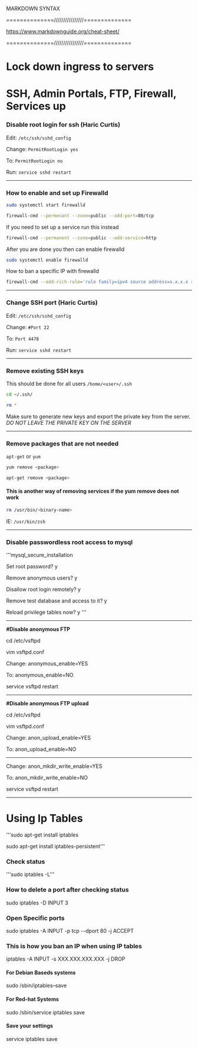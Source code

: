 MARKDOWN SYNTAX

==============////////////////==============

https://www.markdownguide.org/cheat-sheet/

==============////////////////==============


# Lock down ingress to servers
# SSH, Admin Portals, FTP, Firewall, Services up



### Disable root login for ssh (Haric Curtis)

Edit: `/etc/ssh/sshd_config`

Change: `PermitRootLogin yes`

To: `PermitRootLogin no`

Run: `service sshd restart`

-----

### How to enable and set up Firewalld 

```bash
sudo systemctl start firewalld

firewall-cmd --permenant --zone=public --add-port=80/tcp

```

If you need to set up a service run this instead

```bash
firewall-cmd --permanent --zone=public --add-service=http
```

After you are done you then can enable firewalld

```bash
sudo systemctl enable firewalld
```

How to ban a specific IP with firewalld 

```bash
firewall-cmd --add-rich-rule='rule family=ipv4 source address=x.x.x.x reject' --permanent
```

-----

### Change SSH port (Haric Curtis)

Edit: `/etc/ssh/sshd_config`

Change: `#Port 22`

To: `Port 4478`

Run: `service sshd restart`

-----



### Remove existing SSH keys
This should be done for all users `/home/<user>/.ssh`

```bash
cd ~/.ssh/

rm *
```
Make sure to generate new keys and export the private key from the server. *DO NOT LEAVE THE PRIVATE KEY ON THE SERVER*

-----


### Remove packages that are not needed

`apt-get` or `yum`

```bash
yum remove <package>
```
```bash
apt-get remove <package>
```

#### This is another way of removing services if the yum remove does not work

```bash
rm /usr/bin/<binary-name>
```
IE: `/usr/bin/zsh`

-----



### Disable passwordless root access to mysql

'''mysql_secure_installation

Set root password? y

Remove anonymous users? y

Disallow root login remotely? y

Remove test database and access to it? y

Reload privilege tables now? y
'''

----

**#Disable anonymous FTP**

cd /etc/vsftpd

vim vsftpd.conf

Change: anonymous_enable=YES

To: anonymous_enable=NO

service vsftpd restart

----
**#Disable anonymous FTP upload**

cd /etc/vsftpd

vim vsftpd.conf

Change: anon_upload_enable=YES

To: anon_upload_enable=NO


----
Change: anon_mkdir_write_enable=YES

To: anon_mkdir_write_enable=NO

service vsftpd restart



----
# Using Ip Tables

'''sudo apt-get install iptables

sudo apt-get install iptables-persistent'''

### Check status

'''sudo iptables -L'''

### How to delete a port after checking status

sudo iptables -D INPUT 3

### Open Specific ports

sudo iptables -A INPUT -p tcp --dport 80 -j ACCEPT

### This is how you ban an IP when using IP tables

iptables -A INPUT -s XXX.XXX.XXX.XXX -j DROP

#### For Debian Baseds systems

sudo /sbin/iptables–save

#### For Red-hat Systems

sudo /sbin/service iptables save

#### Save your settings

service iptables save
